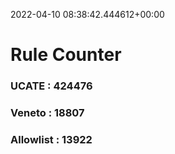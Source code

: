 2022-04-10 08:38:42.444612+00:00
# Rule Counter 
 ### UCATE : 424476

 ### Veneto : 18807

 ### Allowlist : 13922